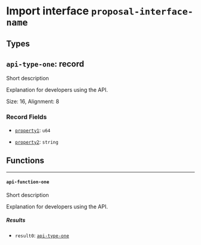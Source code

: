 # Import interface `proposal-interface-name`

## Types

## <a href="#api_type_one" name="api_type_one"></a> `api-type-one`: record

Short description

Explanation for developers using the API.

Size: 16, Alignment: 8

### Record Fields

- <a href="api_type_one.property1" name="api_type_one.property1"></a> [`property1`](#api_type_one.property1): `u64`
  
  
- <a href="api_type_one.property2" name="api_type_one.property2"></a> [`property2`](#api_type_one.property2): `string`
  
  
## Functions

----

#### <a href="#api_function_one" name="api_function_one"></a> `api-function-one` 

Short description

Explanation for developers using the API.
##### Results

- <a href="#api_function_one.result0" name="api_function_one.result0"></a> `result0`: [`api-type-one`](#api_type_one)

